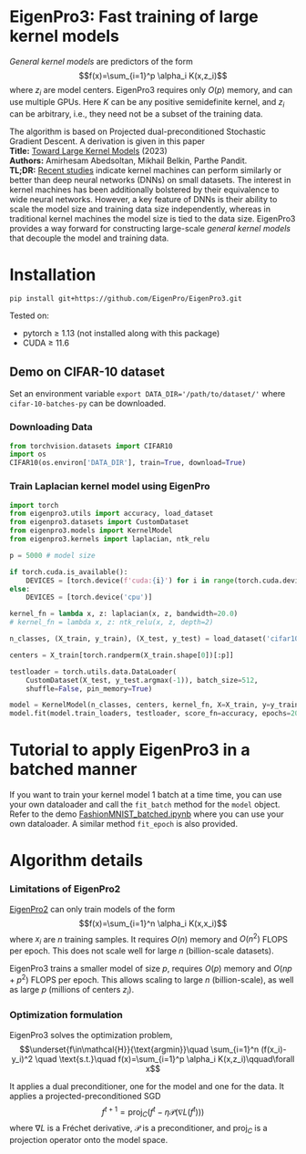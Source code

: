 # EigenPro3: Fast training of large kernel models

*General kernel models* are predictors of the form
$$f(x)=\sum_{i=1}^p \alpha_i K(x,z_i)$$
where $z_i$ are model centers. EigenPro3 requires only $O(p)$ memory, and can use multiple GPUs. Here $K$ can be any positive semidefinite kernel, and $z_i$ can be arbitrary, i.e., they need not be a subset of the training data.

The algorithm is based on Projected dual-preconditioned Stochastic Gradient Descent. A derivation is given in this paper  
**Title:** [Toward Large Kernel Models](https://arxiv.org/abs/2302.02605) (2023)  
**Authors:** Amirhesam Abedsoltan, Mikhail Belkin, Parthe Pandit.  
**TL;DR:** [Recent studies](https://arxiv.org/abs/2212.13881) indicate kernel machines can perform similarly or better than deep neural networks (DNNs) on small datasets. The interest in kernel machines has been additionally bolstered by their equivalence to wide neural networks. However, a key feature of DNNs is their ability to scale the model size and training data size independently, whereas in traditional kernel machines the model size is tied to the data size. EigenPro3 provides a way forward for constructing large-scale *general kernel models* that decouple the model and training data.

# Installation
```
pip install git+https://github.com/EigenPro/EigenPro3.git
```
Tested on:
- pytorch $\ge$ 1.13 (not installed along with this package)
- CUDA $\geq$ 11.6

## Demo on CIFAR-10 dataset
Set an environment variable `export DATA_DIR='/path/to/dataset/'` where `cifar-10-batches-py` can be downloaded.
### Downloading Data
```python
from torchvision.datasets import CIFAR10
import os
CIFAR10(os.environ['DATA_DIR'], train=True, download=True)
```
### Train Laplacian kernel model using EigenPro
```python
import torch
from eigenpro3.utils import accuracy, load_dataset
from eigenpro3.datasets import CustomDataset
from eigenpro3.models import KernelModel
from eigenpro3.kernels import laplacian, ntk_relu

p = 5000 # model size

if torch.cuda.is_available():
    DEVICES = [torch.device(f'cuda:{i}') for i in range(torch.cuda.device_count())]
else:
    DEVICES = [torch.device('cpu')]

kernel_fn = lambda x, z: laplacian(x, z, bandwidth=20.0)
# kernel_fn = lambda x, z: ntk_relu(x, z, depth=2)

n_classes, (X_train, y_train), (X_test, y_test) = load_dataset('cifar10')

centers = X_train[torch.randperm(X_train.shape[0])[:p]]

testloader = torch.utils.data.DataLoader(
    CustomDataset(X_test, y_test.argmax(-1)), batch_size=512,
    shuffle=False, pin_memory=True)

model = KernelModel(n_classes, centers, kernel_fn, X=X_train, y=y_train, devices=DEVICES)
model.fit(model.train_loaders, testloader, score_fn=accuracy, epochs=20)
```

# Tutorial to apply EigenPro3 in a batched manner
If you want to train your kernel model 1 batch at a time time, you can use your own dataloader and call the `fit_batch` method for the `model` object. 
Refer to the demo [FashionMNIST_batched.ipynb](https://github.com/EigenPro/EigenPro3/blob/main/demos/FashionMNIST_batched.ipynb) where you can use your own dataloader. A similar method `fit_epoch` is also provided.


# Algorithm details
### Limitations of EigenPro2
[EigenPro2](https://github.com/EigenPro/EigenPro-pytorch) can only train models of the form $$f(x)=\sum_{i=1}^n \alpha_i K(x,x_i)$$ where $x_i$ are $n$ training samples. It requires $O(n)$ memory and $O(n^2)$ FLOPS per epoch. This does not scale well for large $n$ (billion-scale datasets).

EigenPro3 trains a smaller model of size $p$, requires $O(p)$ memory and $O(np + p^2)$ FLOPS per epoch. This allows scaling to large $n$ (billion-scale), as well as large $p$ (millions of centers $z_i$).

### Optimization formulation
EigenPro3 solves the optimization problem,
$$\underset{f\in\mathcal{H}}{\text{argmin}}\quad \sum_{i=1}^n (f(x_i)-y_i)^2 \quad \text{s.t.}\quad f(x)=\sum_{i=1}^p \alpha_i K(x,z_i)\qquad\forall x$$
    
It applies a dual preconditioner, one for the model and one for the data. It applies a projected-preconditioned SGD
$$f^{t+1}=\textrm{proj}_C(f^t - \eta\mathcal{P}(\nabla L(f^t)))$$
where $\nabla L$ is a Fréchet derivative, $\mathcal{P}$ is a preconditioner, and $\textrm{proj}_C$ is a projection operator onto the model space.
